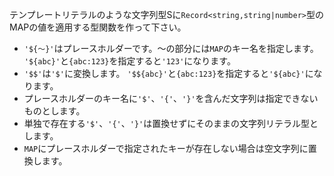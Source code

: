 テンプレートリテラルのような文字列型Sに`Record<string,string|number>`型のMAPの値を適用する型関数を作って下さい。

- `'${～}'`はプレースホルダーです。～の部分には`MAP`のキー名を指定します。
   `'${abc}'`と`{abc:123}`を指定すると`'123'`になります。
- `'$$'`は`'$'`に変換します。
   `'$${abc}'`と`{abc:123}`を指定すると`'${abc}'`になります。
- プレースホルダーのキー名に`'$'`、`'{'`、`'}'`を含んだ文字列は指定できないものとします。
- 単独で存在する`'$'`、`'{'`、`'}'`は置換せずにそのままの文字列リテラル型とします。
- `MAP`にプレースホルダーで指定されたキーが存在しない場合は空文字列に置換します。
